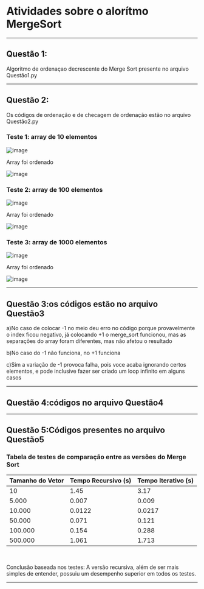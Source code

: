 <h1>Atividades sobre o alorítmo MergeSort</h1>
<hr>

<h2>Questão 1:</h2>
<p>Algoritmo de ordenaçao decrescente do Merge Sort presente no arquivo Questão1.py</p>
<hr>
<h2>Questão 2:</h2>
<p>Os códigos de ordenação e de checagem de ordenação estão no arquivo Questão2.py</p>

<h3>Teste 1: array de 10 elementos</h3> 

![image](https://github.com/user-attachments/assets/de8b6da7-4780-475e-9b90-b0390f937b24)

<p>Array foi ordenado</p>

![image](https://github.com/user-attachments/assets/34d4edc6-97d2-41d0-8468-c84cb0e75df5)
<br>
<h3>Teste 2: array de 100 elementos</h3> 

![image](https://github.com/user-attachments/assets/c117d41e-5098-4627-8442-1a2c785fad5e)
<p>Array foi ordenado</p>

![image](https://github.com/user-attachments/assets/8679b361-8d46-432f-9716-16610e68ca74)
<br>
<h3>Teste 3: array de 1000 elementos</h3> 

![image](https://github.com/user-attachments/assets/1c12974b-a5c7-4295-8d97-38a87465940f)
<p>Array foi ordenado</p>

![image](https://github.com/user-attachments/assets/3286948c-e3e4-41c5-ae44-4ef082befe01)






<hr>
<h2>Questão 3:os códigos estão no arquivo Questão3</h2>

<p>a)No caso de colocar -1 no meio deu erro no código porque provavelmente o index ficou negativo, já colocando +1 o merge_sort funcionou, mas as separações do array foram diferentes, mas não afetou o resultado</p>
<p>b)No caso do -1 não funciona, no +1 funciona</p>
<p>c)Sim a variação de -1 provoca falha, pois voce acaba ignorando certos elementos, e pode inclusive fazer ser criado um loop infinito em alguns casos</p>
<hr>
<h2>Questão 4:códigos no arquivo Questão4</h2>



<hr>
<h2>Questão 5:Códigos presentes no arquivo Questão5</h2>

<h3>Tabela de testes de comparação entre as versões do Merge Sort</h3>

| Tamanho do Vetor | Tempo Recursivo (s) | Tempo Iterativo (s) |
| ---------------- | ------------------- | ------------------- |
| 10               | 1.45                | 3.17                |
| 5.000            | 0.007               | 0.009               |
| 10.000           | 0.0122              | 0.0217              |
| 50.000           | 0.071               | 0.121               |
| 100.000          | 0.154               | 0.288               |
| 500.000          | 1.061               | 1.713               |
<br>
<p>Conclusão baseada nos testes: A versão recursiva, além de ser mais simples de entender, possuiu um desempenho superior em todos os testes.</p>
<hr>
